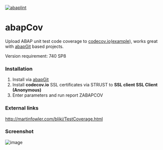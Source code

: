 [![abaplint](https://app.abaplint.org/badges/larshp/abapCov)](https://app.abaplint.org/project/larshp/abapCov)

# abapCov

Upload ABAP unit test code coverage to [codecov.io](https://codecov.io)([example](https://codecov.io/github/larshp/abapOpenChecks?branch=master)), works great with [abapGit](http://www.abapgit.org) based projects.

Version requirement: 740 SP8

### Installation
1. Install via [abapGit](http://www.abapgit.org)
2. Install **codecov.io** SSL certificates via STRUST to **SSL client SSL Client (Anonymous)**
3. Enter parameters and run report ZABAPCOV

### External links
http://martinfowler.com/bliki/TestCoverage.html

### Screenshot
![image](https://cloud.githubusercontent.com/assets/5888506/13547279/3e250ee8-e2cc-11e5-8781-98f6f2b0e955.png)
